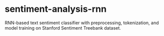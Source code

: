 # sentiment-analysis-rnn
RNN-based text sentiment classifier with preprocessing, tokenization, and model training on Stanford Sentiment Treebank dataset.
